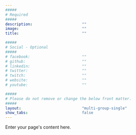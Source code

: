 ```yaml
---
#####
# Required
#####
description:                      ""
image:                            ""
title:                            ""

#####
# Social - Optional
#####
# facebook:                       ""
# github:                         ""
# linkedin:                       ""
# twitter:                        ""
# twitch:                         ""
# website:                        ""
# youtube:                        ""

#####
# Please do not remove or change the below front matter.
#####
layout:                           "multi-group-single"
show_tabs:                        false
---
```

Enter your page's content here.